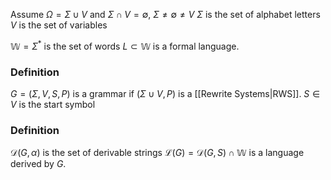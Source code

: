 Assume $\Omega=\Sigma \cup V$ and $\Sigma\cap V=\emptyset$, $\Sigma \neq \emptyset \neq V$
$\Sigma$ is the set of alphabet letters
$V$ is the set of variables

$\mathbb{W}=\Sigma ^{*}$ is the set of words
$L\subset \mathbb{W}$ is a formal language.
### Definition
$G=(\Sigma,V,S,P)$ is a grammar if $(\Sigma\cup V,P)$ is a [[Rewrite Systems|RWS]].
$S\in V$ is the start symbol

### Definition
$\mathcal{D}(G,\alpha)$ is the set of derivable strings
$\mathcal{L}(G)=\mathcal{D}(G,S)\cap \mathbb{W}$ is a language derived by $G$.
